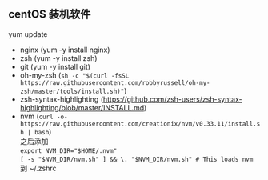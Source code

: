 ## centOS 装机软件
yum update
- nginx (yum -y install nginx)
- zsh (yum -y install zsh)
- git (yum -y install git)
- oh-my-zsh (`sh -c "$(curl -fsSL https://raw.githubusercontent.com/robbyrussell/oh-my-zsh/master/tools/install.sh)"`)
- zsh-syntax-highlighting (https://github.com/zsh-users/zsh-syntax-highlighting/blob/master/INSTALL.md)
- nvm (`curl -o- https://raw.githubusercontent.com/creationix/nvm/v0.33.11/install.sh | bash`)  
之后添加  
`export NVM_DIR="$HOME/.nvm"`  
`[ -s "$NVM_DIR/nvm.sh" ] && \. "$NVM_DIR/nvm.sh" # This loads nvm`   
到 ~/.zshrc  
